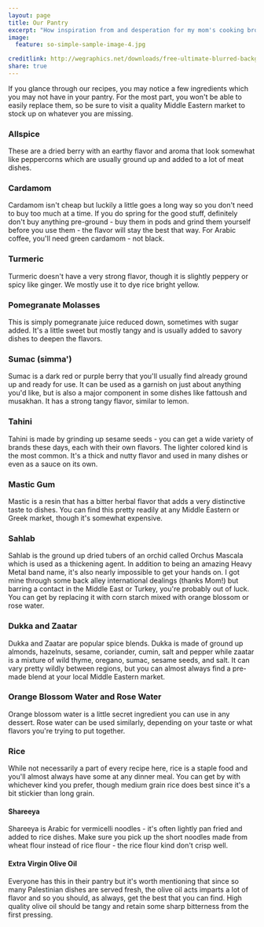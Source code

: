 ```yaml
---
layout: page
title: Our Pantry
excerpt: "How inspiration from and desperation for my mom's cooking brought EAT PALESTINE together."
image:
  feature: so-simple-sample-image-4.jpg

creditlink: http://wegraphics.net/downloads/free-ultimate-blurred-background-pack/
share: true
---
```


If you glance through our recipes, you may notice a few ingredients which you may not have in your pantry. For the most part, you won't be able to easily replace them, so be sure to visit a quality Middle Eastern market to stock up on whatever you are missing.

### Allspice

These are a dried berry with an earthy flavor and aroma that look somewhat like peppercorns which are usually ground up and added to a lot of meat dishes.

### Cardamom

Cardamom isn't cheap but luckily a little goes a long way so you don't need to buy too much at a time. If you do spring for the good stuff, definitely don't buy anything pre-ground - buy them in pods and grind them yourself before you use them - the flavor will stay the best that way. For Arabic coffee, you'll need green cardamom - not black.

### Turmeric

Turmeric doesn't have a very strong flavor, though it is slightly peppery or spicy like ginger. We mostly use it to dye rice bright yellow.

### Pomegranate Molasses

This is simply pomegranate juice reduced down, sometimes with sugar added. It's a little sweet but mostly tangy and is usually added to savory dishes to deepen the flavors.

### Sumac (simma')

Sumac is a dark red or purple berry that you'll usually find already ground up and ready for use. It can be used as a garnish on just about anything you'd like, but is also a major component in some dishes like fattoush and musakhan. It has a strong tangy flavor, similar to lemon.

### Tahini

Tahini is made by grinding up sesame seeds - you can get a wide variety of brands these days, each with their own flavors. The lighter colored kind is the most common. It's a thick and nutty flavor and used in many dishes or even as a sauce on its own.

### Mastic Gum

Mastic is a resin that has a bitter herbal flavor that adds a very distinctive taste to dishes. You can find this pretty readily at any Middle Eastern or Greek market, though it's somewhat expensive.

### Sahlab

Sahlab is the ground up dried tubers of an orchid called Orchus Mascala which is used as a thickening agent. In addition to being an amazing Heavy Metal band name, it's also nearly impossible to get your hands on. I got mine through some back alley international dealings (thanks Mom!) but barring a contact in the Middle East or Turkey, you're probably out of luck. You can get by replacing it with corn starch mixed with orange blossom or rose water.

### Dukka and Zaatar

Dukka and Zaatar are popular spice blends. Dukka is made of ground up almonds, hazelnuts, sesame, coriander, cumin, salt and pepper  while zaatar is a mixture of wild thyme, oregano, sumac, sesame seeds, and salt. It can vary pretty wildly between regions, but you can almost always find a pre-made blend at your local Middle Eastern market.

### Orange Blossom Water and Rose Water

Orange blossom water is a little secret ingredient you can use in any dessert. Rose water can be used similarly, depending on your taste or what flavors you're trying to put together.

### Rice

While not necessarily a part of every recipe here, rice is a staple food and you'll almost always have some at any dinner meal. You can get by with whichever kind you prefer, though medium grain rice does best since it's a bit stickier than long grain.

#### Shareeya

Shareeya is Arabic for vermicelli noodles - it's often lightly pan fried and added to rice dishes. Make sure you pick up the short noodles made from wheat flour instead of rice flour - the rice flour kind don't crisp well.

#### Extra Virgin Olive Oil

Everyone has this in their pantry but it's worth mentioning that since so many Palestinian dishes are served fresh, the olive oil acts imparts a lot of flavor and so you should, as always, get the best that you can find. High quality olive oil should be tangy and retain some sharp bitterness from the first pressing.
